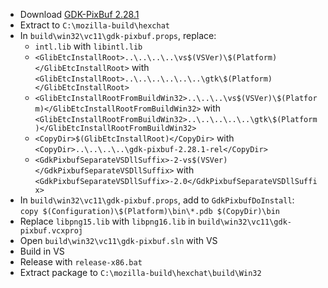  * Download [GDK-PixBuf 2.28.1](http://ftp.gnome.org/pub/gnome/sources/gdk-pixbuf/2.28/gdk-pixbuf-2.28.1.tar.xz)
 * Extract to `C:\mozilla-build\hexchat`
 * In `build\win32\vc11\gdk-pixbuf.props`, replace:
	* `intl.lib` with `libintl.lib`
	* `<GlibEtcInstallRoot>..\..\..\..\vs$(VSVer)\$(Platform)</GlibEtcInstallRoot>` with  
`<GlibEtcInstallRoot>..\..\..\..\..\..\gtk\$(Platform)</GlibEtcInstallRoot>`
	* `<GlibEtcInstallRootFromBuildWin32>..\..\..\vs$(VSVer)\$(Platform)</GlibEtcInstallRootFromBuildWin32>` with  
`<GlibEtcInstallRootFromBuildWin32>..\..\..\..\..\gtk\$(Platform)</GlibEtcInstallRootFromBuildWin32>`
	* `<CopyDir>$(GlibEtcInstallRoot)</CopyDir>` with  
`<CopyDir>..\..\..\..\gdk-pixbuf-2.28.1-rel</CopyDir>`
	* `<GdkPixbufSeparateVSDllSuffix>-2-vs$(VSVer)</GdkPixbufSeparateVSDllSuffix>` with  
`<GdkPixbufSeparateVSDllSuffix>-2.0</GdkPixbufSeparateVSDllSuffix>`
 * In `build\win32\vc11\gdk-pixbuf.props`, add to `GdkPixbufDoInstall`:  
`copy $(Configuration)\$(Platform)\bin\*.pdb $(CopyDir)\bin`
 * Replace `libpng15.lib` with `libpng16.lib` in `build\win32\vc11\gdk-pixbuf.vcxproj`
 * Open `build\win32\vc11\gdk-pixbuf.sln` with VS
 * Build in VS
 * Release with `release-x86.bat`
 * Extract package to `C:\mozilla-build\hexchat\build\Win32`
